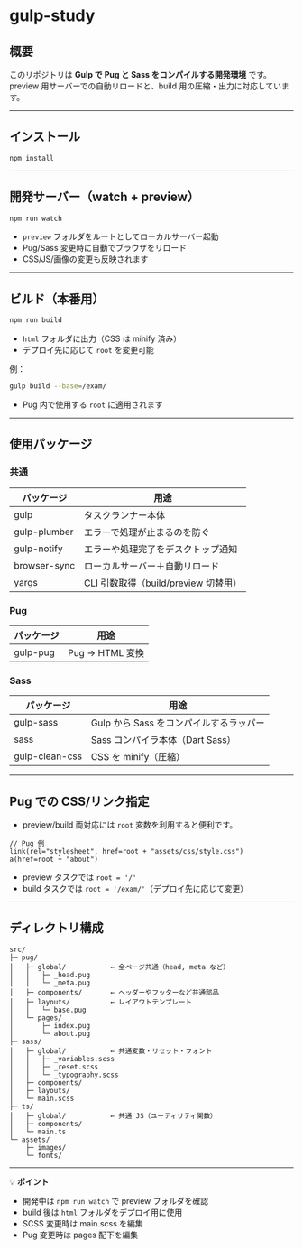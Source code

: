 # gulp-study

## 概要

このリポジトリは **Gulp で Pug と Sass をコンパイルする開発環境** です。
preview 用サーバーでの自動リロードと、build 用の圧縮・出力に対応しています。

---

## インストール

```bash
npm install
```

---

## 開発サーバー（watch + preview）

```bash
npm run watch
```

- `preview` フォルダをルートとしてローカルサーバー起動
- Pug/Sass 変更時に自動でブラウザをリロード
- CSS/JS/画像の変更も反映されます

---

## ビルド（本番用）

```bash
npm run build
```

- `html` フォルダに出力（CSS は minify 済み）
- デプロイ先に応じて `root` を変更可能

例：

```bash
gulp build --base=/exam/
```

- Pug 内で使用する `root` に適用されます

---

## 使用パッケージ

### 共通

| パッケージ   | 用途                                 |
| ------------ | ------------------------------------ |
| gulp         | タスクランナー本体                   |
| gulp-plumber | エラーで処理が止まるのを防ぐ         |
| gulp-notify  | エラーや処理完了をデスクトップ通知   |
| browser-sync | ローカルサーバー＋自動リロード       |
| yargs        | CLI 引数取得（build/preview 切替用） |

### Pug

| パッケージ | 用途            |
| ---------- | --------------- |
| gulp-pug   | Pug → HTML 変換 |

### Sass

| パッケージ     | 用途                                    |
| -------------- | --------------------------------------- |
| gulp-sass      | Gulp から Sass をコンパイルするラッパー |
| sass           | Sass コンパイラ本体（Dart Sass）        |
| gulp-clean-css | CSS を minify（圧縮）                   |

---

## Pug での CSS/リンク指定

- preview/build 両対応には `root` 変数を利用すると便利です。

```pug
// Pug 例
link(rel="stylesheet", href=root + "assets/css/style.css")
a(href=root + "about")
```

- preview タスクでは `root = '/'`
- build タスクでは `root = '/exam/'`（デプロイ先に応じて変更）

---

## ディレクトリ構成

```
src/
├─ pug/
│   ├─ global/           ← 全ページ共通（head, meta など）
│   │   ├─ _head.pug
│   │   └─ _meta.pug
│   ├─ components/       ← ヘッダーやフッターなど共通部品
│   ├─ layouts/          ← レイアウトテンプレート
│   │   └─ base.pug
│   └─ pages/
│       ├─ index.pug
│       └─ about.pug
├─ sass/
│   ├─ global/           ← 共通変数・リセット・フォント
│   │   ├─ _variables.scss
│   │   ├─ _reset.scss
│   │   └─ _typography.scss
│   ├─ components/
│   ├─ layouts/
│   └─ main.scss
├─ ts/
│   ├─ global/           ← 共通 JS（ユーティリティ関数）
│   ├─ components/
│   └─ main.ts
└─ assets/
    ├─ images/
    └─ fonts/
```

---

💡 **ポイント**

- 開発中は `npm run watch` で preview フォルダを確認
- build 後は `html` フォルダをデプロイ用に使用
- SCSS 変更時は main.scss を編集
- Pug 変更時は pages 配下を編集
